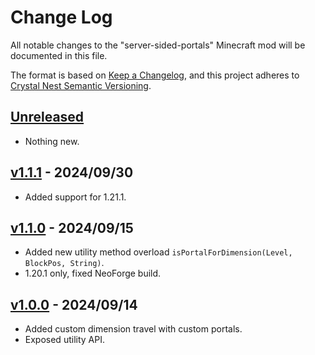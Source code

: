 # Change Log

All notable changes to the "server-sided-portals" Minecraft mod will be documented in this file.

The format is based on [Keep a Changelog](https://keepachangelog.com/en/1.0.0/),
and this project adheres to [Crystal Nest Semantic Versioning](https://crystalnest.it/#/versioning).

## [Unreleased]

- Nothing new.

## [v1.1.1] - 2024/09/30

- Added support for 1.21.1.

## [v1.1.0] - 2024/09/15

- Added new utility method overload `isPortalForDimension(Level, BlockPos, String)`.
- 1.20.1 only, fixed NeoForge build.

## [v1.0.0] - 2024/09/14

- Added custom dimension travel with custom portals.
- Exposed utility API.

[Unreleased]: https://github.com/crystal-nest/server-sided-portals
[README]: https://github.com/crystal-nest/server-sided-portals#readme

[v1.1.1]: https://github.com/crystal-nest/server-sided-portals/releases?q=1.1.1
[v1.1.0]: https://github.com/crystal-nest/server-sided-portals/releases?q=1.1.0
[v1.0.0]: https://github.com/crystal-nest/server-sided-portals/releases?q=1.0.0

